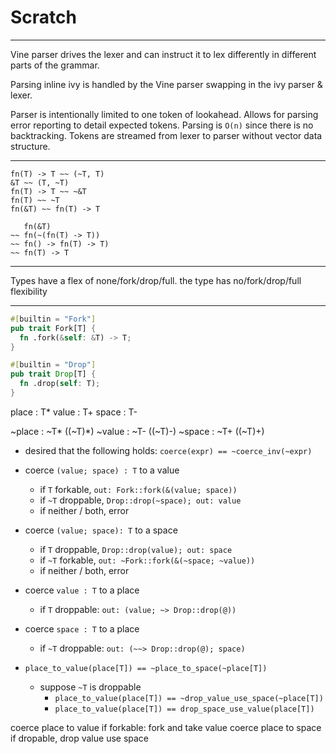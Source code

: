 # Scratch

---

Vine parser drives the lexer and can instruct it to lex differently in different
parts of the grammar.

Parsing inline ivy is handled by the Vine parser swapping in the ivy parser &
lexer.

Parser is intentionally limited to one token of lookahead. Allows for parsing
error reporting to detail expected tokens. Parsing is `O(n)` since there is no
backtracking. Tokens are streamed from lexer to parser without vector data
structure.

---

```
fn(T) -> T ~~ (~T, T)
&T ~~ (T, ~T)
fn(T) -> T ~~ ~&T
fn(T) ~~ ~T
fn(&T) ~~ fn(T) -> T

   fn(&T)
~~ fn(~(fn(T) -> T))
~~ fn() -> fn(T) -> T)
~~ fn(T) -> T
```

---

Types have a flex of none/fork/drop/full. the type has no/fork/drop/full
flexibility

---

```rs
#[builtin = "Fork"]
pub trait Fork[T] {
  fn .fork(&self: &T) -> T;
}

#[builtin = "Drop"]
pub trait Drop[T] {
  fn .drop(self: T);
}
```

place : T* value : T+ space : T-

~place : ~T* ((~T)*) ~value : ~T- ((~T)-) ~space : ~T+ ((~T)+)

- desired that the following holds: `coerce(expr) == ~coerce_inv(~expr)`

- coerce `(value; space) : T` to a value
  - if `T` forkable, `out: Fork::fork(&(value; space))`
  - if `~T` droppable, `Drop::drop(~space); out: value`
  - if neither / both, error
- coerce `(value; space): T` to a space
  - if `T` droppable, `Drop::drop(value); out: space`
  - if `~T` forkable, `out: ~Fork::fork(&(~space; ~value))`
  - if neither / both, error

- coerce `value : T` to a place
  - if `T` droppable: `out: (value; ~> Drop::drop(@))`

- coerce `space : T` to a place
  - if `~T` droppable: `out: (~~> Drop::drop(@); space)`

- `place_to_value(place[T]) == ~place_to_space(~place[T])`
  - suppose `~T` is droppable
    - `place_to_value(place[T]) == ~drop_value_use_space(~place[T])`
    - `place_to_value(place[T]) == drop_space_use_value(place[T])`

coerce place to value if forkable: fork and take value coerce place to space if
dropable, drop value use space
